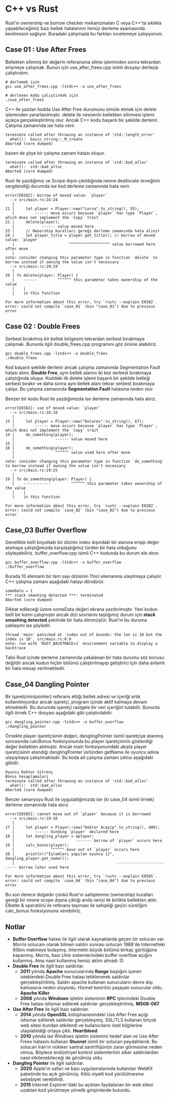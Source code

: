 # C++ vs Rust

Rust'ın ownership ve borrow checker mekanizmaları C veya C++'ta sıklıkla yapabileceğimiz bazı bellek hatalarının henüz derleme aşamasında kesilmesini sağlıyor. Buradaki çalışmada bu farkları incelemeye çalışıyorum.

## Case 01 : Use After Frees

Bellekten silinmiş bir değerin referansına silme işleminden sonra tekrardan erişmeye çalışmak. Bunun için use_after_frees.cpp isimli dosyayı derleyip çalıştıralım.

```shell
# derlemek için
gcc use_after_frees.cpp -lstdc++ -o use_after_frees

# derlenen kodu çalıştırmak için
./use_after_frees
```

C++ ile yazılan kodda Use After Free durumunu simüle etmek için delete işleminden yararlanılmıştır. delete ile nesnenin bellekten silinmesi işlemi açıkça gerçekleştirilmiş olur. Ancak C++ kodu başarılı bir şekilde derlenir. Çalışma zamanında ise hata verir.

```text
terminate called after throwing an instance of 'std::length_error'
  what():  basic_string::_M_create
Aborted (core dumped)
```

bazen de şöye bir çalışma zamanı hatası oluşur.

```text
terminate called after throwing an instance of 'std::bad_alloc'
  what():  std::bad_alloc
Aborted (core dumped)
```

Rust ile yazdığımız ve Scope dışını çıkıldığında nesne deallocate örneğinin sergilendiği durumda ise kod derleme zamanında hata verir.

```text
error[E0382]: borrow of moved value: `player`
  --> src/main.rs:24:24
   |
21 |     let player = Player::new("Lorna".to_string(), 55);
   |         ------ move occurs because `player` has type `Player`, which does not implement the `Copy` trait
22 |     delete(player);
   |            ------ value moved here
23 |     // Ownership kuralları gereği derleme zamanında hata alınır
24 |     let player_title = player.get_title(); // borrow of moved value: `player`
   |                        ^^^^^^^^^^^^^^^^^^ value borrowed here after move
   |
note: consider changing this parameter type in function `delete` to borrow instead if owning the value isn't necessary
  --> src/main.rs:29:19
   |
29 | fn delete(player: Player) {
   |    ------         ^^^^^^ this parameter takes ownership of the value
   |    |
   |    in this function

For more information about this error, try `rustc --explain E0382`.
error: could not compile `case_01` (bin "case_01") due to previous error
```

## Case 02 : Double Frees

Serbest bırakılmış bir bellek bölgesini tekrardan serbest bırakmaya çalışmak. Bununla ilgili double_frees.cpp programını göz önüne alabiliriz.

```shell
gcc double_frees.cpp -lstdc++ -o double_frees
./double_frees
```

Kod başarılı şekilde derlenir ancak çalışma zamanında Segmentation Fault hatası alınır. **Double Free**, aynı bellek alanını iki kez serbest bırakmaya çalıştığında oluşur. Koddaki ilk delete işlemi başarılı bir şekilde belleği serbest bırakır ve daha sonra aynı bellek alanı tekrar serbest bırakmaya çalışır. Bu çalışma zamanında **Segmentation Fault** hatasına neden olur.

Benzer bir kodu Rust ile yazdığımızda ise derleme zamanında hata alırız.

```text
error[E0382]: use of moved value: `player`
  --> src/main.rs:16:18
   |
13 |     let player = Player::new("Dolares".to_string(), 67);
   |         ------ move occurs because `player` has type `Player`, which does not implement the `Copy` trait
14 |     do_something(player);
   |                  ------ value moved here
15 |
16 |     do_something(player);
   |                  ^^^^^^ value used here after move
   |
note: consider changing this parameter type in function `do_something` to borrow instead if owning the value isn't necessary
  --> src/main.rs:19:25
   |
19 | fn do_something(player: Player) {
   |    ------------         ^^^^^^ this parameter takes ownership of the value
   |    |
   |    in this function

For more information about this error, try `rustc --explain E0382`.
error: could not compile `case_02` (bin "case_02") due to previous error
```

## Case_03 Buffer Overflow

Genellikle belli boyuttaki bir dizinin index dışındaki bir alanına erişip değer atamaya çalıştığımızda karşılaştığımız türden bir hata olduğunu söyleyebiliriz. buffer_overflow.cpp isimli C++ kodunda bu durum ele alınır. 

```shell
gcc buffer_overflow.cpp -lstdc++ -o buffer_overflow
./buffer_overflow
```

Burada 10 elemanlı bir tam sayı dizisinin 11nci elemanına ulaşılmaya çalışılır. C++ çalışma zamanı aşağıdaki hatayı döndürür.

```text
someData = 1
*** stack smashing detected ***: terminated
Aborted (core dumped)
```

Dikkat edileceği üzere someData değeri ekrana yazdırılmıştır. Yani kodun belli bir kısmı çalışmıştır ancak dizi sınırlarını taştığımız durum için **stack smashing detected** şeklinde bir hata dönmüştür. Rust'ın bu duruma yaklaşımı ise şöyledir. 

```text
thread 'main' panicked at 'index out of bounds: the len is 10 but the index is 10', src/main.rs:6:9
note: run with `RUST_BACKTRACE=1` environment variable to display a backtrace
```

Tabii Rust içinde derleme zamanında yakalanan bir hata durumu söz konusu değildir ancak kodun hiçbir bölümü çalıştırılmayıp geliştirici için daha anlamlı bir hata mesajı verilmektedir.

## Case_04 Dangling Pointer

Bir işaretçinin(pointer) referans ettiği bellek adresi ve içeriği artık kullanılmıyordur ancak işaretçi, program içinde aktif kalmaya devam etmektedir. Bu durumda işaretçi rastgele bir veri içeriğini tutabilir. Bununla ilgili örnek C++ dosyası aşağıdaki gibi çalıştırılabilir.

```shell
gcc dangling_pointer.cpp -lstdc++ -o buffer_overflow
./dangling_pointer
```

Örnekte player işaretçisinin değeri, danglingPointer isimli işaretçiye atanmış sonrasında calcBonus fonksiyonunda bu player işaretçisinin gösterdiği değer bellekten atılmıştır. Ancak main fonksiyonundaki akışta player işaretçisinin atandığı danglingPointer üstünden getName ile oyuncu adına ulaşışmaya çalışılmaktadır. Bu koda ait çalışma zamanı çıktısı aşağıdaki gibidir.

```text
Oyuncu Doktor Sitrenç
Bonus hesaplamaları
terminate called after throwing an instance of 'std::bad_alloc'
  what():  std::bad_alloc
Aborted (core dumped)
```

Benzer senaryoyu Rust ile uyguladığımızda ise (ki case_04 isimli örnek) derleme zamanında hata alırız.

```text
error[E0505]: cannot move out of `player` because it is borrowed
  --> src/main.rs:19:16
   |
17 |     let player = Player::new("Doktor Acayip".to_string(), 400);
   |         ------ binding `player` declared here
18 |     let dangling_player = &player;
   |                           ------- borrow of `player` occurs here
19 |     calc_bonus(player);
   |                ^^^^^^ move out of `player` occurs here
20 |     println!("İşlemleri yapılan oyuncu {}", dangling_player.get_name());
   |                                             -------------------------- borrow later used here

For more information about this error, try `rustc --explain E0505`.
error: could not compile `case_04` (bin "case_04") due to previous error
```

Bu son derece doğaldır çünkü Rust'ın sahiplenme (ownership) kuralları gereği bir nesne scope dışına çıktığı anda verisi ile birlikte bellekten atılır. Elbette & operatörü ile referans taşıması ile sahipliği geçici süreliğini calc_bonus fonksiyonuna verebiliriz.

## Notlar

- **Buffer Overflow** hatası ile ilgili olarak kaynaklarda geçen bir solucan var. Morris solucanı olarak bilinen saldırı sonrası solucan 1988'de Internetteki 60bin makineye bulaşmış. Internetin büyük bölümü birkaç günlüğüne kapanmış. Morris, bazı Unix sistemlerindeki buffer overflow açığını kullanmış. Ama nasıl kullanmış henüz aklım almadı :D
- **Double Free** ile ilgili bazı saldırılar.
  - **2011** yılında **Apache** sunucularında **Range** başlığını içeren isteklerdeki Double Free hatası tetiklenerek saldırılar gerçekleştirilmiş. Saldırı apache kullanan sunucuların devre dışı kalmasına neden oluyordu. Hizmet kesintisi yaşayan sunucular oldu. **Apache Killer**.
  - **2008** yılında **Windows** işletim sisteminin **RPC** işlevindeki Double Free hatası istismar edilerek saldırılar gerçekleştirilmiş. **MS08-067**.
- **Use After Free** ile ilgili bazı saldırılar.
  - **2014** yılında **OpenSSL** kütüphanesindeki Use After Free açığı istismar edilerek saldırılar gerçekleşmiş. SSL/TLS kullanan birçok web sitesi bundan etkilendi ve kullanıcıların özel bilgilerine ulaşılabildiği ortaya çıktı. **Heartbleed**.
  - **2010** yılında ise Windows işletim sistemini hedef alan ve Use After Frees hatasını kullanan **Stuxnet** isimli bir solucan peydahlandı. Bu solucan İran'ın nükleer santral santrifüjünün zarar görmesine neden olmuş. Böylece endüstriyel kontrol sistemlerinin siber saldırılardan nasıl etkilenebileceği de görülmüş oldu.
- **Dangling Pointer** ile ilgili saldırılar.
  - **2020** Apple'ın safari ve bazı uygulamalarında kullanılan WebKit paketinde bu açık görülmüş. Kötü niyetli kod yürütülmesine sebebiyet verebilirdi.
  - **2015** Internet Explorer'daki bu açıktan faydalanan bir web sitesi uzaktan kod yürütmeye yönelik girişimlerde bulundu.